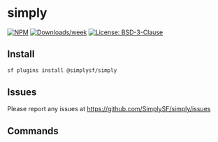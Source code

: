 # simply

[![NPM](https://img.shields.io/npm/v/@simplysf/simply.svg?label=@simplysf/simply)](https://www.npmjs.com/package/@simplysf/simply) [![Downloads/week](https://img.shields.io/npm/dw/@simplysf/simply.svg)](https://npmjs.org/package/@simplysf/simply) [![License: BSD-3-Clause](https://img.shields.io/badge/License-BSD_3--Clause-yellow.svg)](https://raw.githubusercontent.com/SimplySF/simply/main/LICENSE.txt)

## Install

```bash
sf plugins install @simplysf/simply
```

## Issues

Please report any issues at https://github.com/SimplySF/simply/issues

## Commands

<!-- commands -->
